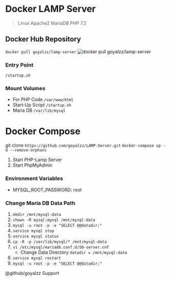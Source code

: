 # Docker LAMP Server #
> Linux Apache2 MariaDB PHP 7.2

## Docker Hub Repository ##
```docker pull goyalzz/lamp-server```
![docker pull goyalzz/lamp-server](https://github.com/goyalzz/LAMP-Server/blob/master/Docker%20PHP%20Lamp%20Stack.png?raw=true "Docker Hub")

### Entry Point ###
`/startup.sh`

### Mount Volumes ###
- For PHP Code `/var/www/html`
- Start-Up Script `/startup.sh`
- Maria DB `/var/lib/mysql`

# Docker Compose #
git clone `https://github.com/goyalzz/LAMP-Server.git`
```docker-compose up -d --remove-orphans```
1. Start PHP-Lamp Server
2. Start PhpMyAdmin

### Environment Variables ###
- MYSQL_ROOT_PASSWORD: root

### Change Maria DB Data Path ###
1. `mkdir /mnt/mysql-data`
2. `chown -R mysql:mysql /mnt/mysql-data`
3. `mysql -u root -p -e "SELECT @@datadir;"`
4. `service mysql stop`
5. `service mysql status`
6. `cp -R -p /var/lib/mysql/* /mnt/mysql-data`
7. `vi /etc/mysql/mariadb.conf.d/50-server.cnf`
    - Change Data Directory `datadir = /mnt/mysql-data`
8. `service mysql restart`
9. `mysql -u root -p -e "SELECT @@datadir;"`

@github/goyalzz Support
